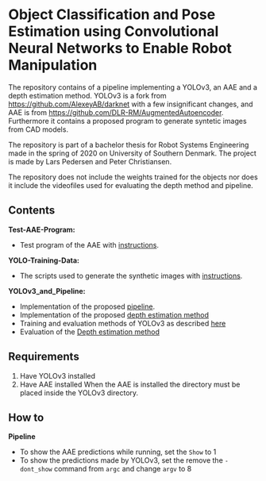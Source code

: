 # Object Classification and Pose Estimation using Convolutional Neural Networks to Enable Robot Manipulation

The repository contains of a pipeline implementing a YOLOv3, an AAE and a depth estimation method. YOLOv3 is a fork from https://github.com/AlexeyAB/darknet with a few insignificant changes, and AAE is from https://github.com/DLR-RM/AugmentedAutoencoder. Furthermore it contains a proposed program to generate syntetic images from CAD models.

The repository is part of a bachelor thesis for Robot Systems Engineering made in the spring of 2020 on University of Southern Denmark. The project is made by Lars Pedersen and Peter Christiansen.

The repository does not include the weights trained for the objects nor does it include the videofiles used for evaluating the depth method and pipeline.

## Contents

**Test-AAE-Program:**
- Test program of the AAE with [instructions](Test-AAE-Program/ReadMe).

**YOLO-Training-Data:**
- The scripts used to generate the synthetic images with [instructions](YOLO-Training-Data/ReadMe).

**YOLOv3_and_Pipeline:**
- Implementation of the proposed [pipeline](YOLOv3_and_Pipeline/finalpipeline_one.py).
- Implementation of the proposed [depth estimation method](YOLOv3_and_Pipeline/src/DetectorControl.cpp)
- Training and evaluation methods of YOLOv3 as described [here](https://github.com/AlexeyAB/darknet)
- Evaluation of the [Depth estimation method](YOLOv3_and_Pipeline/Depth_Test.py)

## Requirements

1. Have YOLOv3 installed
2. Have AAE installed
When the AAE is installed the directory must be placed inside the YOLOv3 directory. 

## How to

**Pipeline**
- To show the AAE predictions while running, set the `Show` to 1 
- To show the predictions made by YOLOv3, set the remove the `-dont_show` command from `argc` and change `argv` to 8


